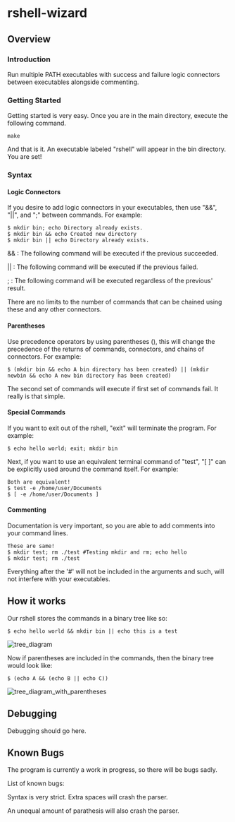 # rshell-wizard

<h2 id="Overview">Overview</h2>

<h3 id="Introduction">Introduction</h3>
Run multiple PATH executables with success and failure logic connectors between executables alongside commenting.

<h3 id="Getting Started">Getting Started</h3>
Getting started is very easy. Once you are in the main directory, execute the following command.

    make
    
And that is it. An executable labeled "rshell" will appear in the bin directory. You are set!


<h3 id="Syntax">Syntax</h3>

<h4 id="Logic Connectors">Logic Connectors</h4>
If you desire to add logic connectors in your executables, then use "&&", "||", and ";" between commands. For example:

    $ mkdir bin; echo Directory already exists.
    $ mkdir bin && echo Created new directory
    $ mkdir bin || echo Directory already exists.
    
&& : The following command will be executed if the previous succeeded.

|| : The following command will be executed if the previous failed.

;  : The following command will be executed regardless of the previous' result.

There are no limits to the number of commands that can be chained using these and any other connectors.

<h4 id="Parentheses">Parentheses</h4>
Use precedence operators by using parentheses (), this will change the precedence of the returns of commands, connectors, and chains of connectors. For example:

    $ (mkdir bin && echo A bin directory has been created) || (mkdir newbin && echo A new bin directory has been created)
    
The second set of commands will execute if first set of commands fail. It really is that simple.

<h4 id="Special Commands">Special Commands</h4>
If you want to exit out of the rshell, "exit" will terminate the program. For example:

    $ echo hello world; exit; mkdir bin

Next, if you want to use an equivalent terminal command of "test", "[ ]" can be explicitly used around the command itself. For example:

    Both are equivalent!
    $ test -e /home/user/Documents
    $ [ -e /home/user/Documents ]

<h4 id ="Commenting">Commenting</h4>
Documentation is very important, so you are able to add comments into your command lines.

    These are same!
    $ mkdir test; rm ./test #Testing mkdir and rm; echo hello
    $ mkdir test; rm ./test
    
Everything after the '#' will not be included in the arguments and such, will not interfere with your executables.

<h2 id="How it works">How it works</h2>
Our rshell stores the commands in a binary tree like so:

    $ echo hello world && mkdir bin || echo this is a test

![tree_diagram](https://user-images.githubusercontent.com/22006152/32976075-cc52a326-cc07-11e7-9f01-858e5c9ac62a.png)

Now if parentheses are included in the commands, then the binary tree would look like:

    $ (echo A && (echo B || echo C))

![tree_diagram_with_parentheses](https://user-images.githubusercontent.com/22006152/32976154-dd5ab324-cc08-11e7-9a37-e7aa46fe1e38.png)

<h2 id="Debugging">Debugging</h2>
Debugging should go here.

<h2 id="Known Bugs">Known Bugs</h2>

The program is currently a work in progress, so there will be bugs sadly. 

List of known bugs:

Syntax is very strict. Extra spaces will crash the parser.

An unequal amount of parathesis will also crash the parser.

